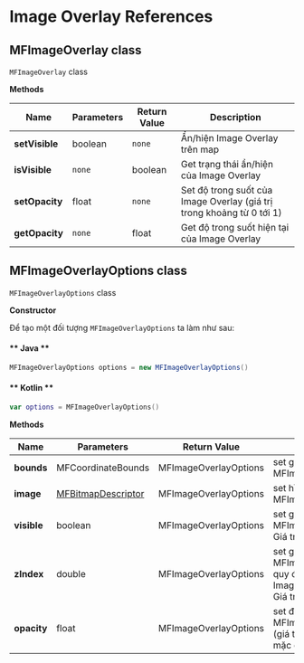 # Image Overlay References

## MFImageOverlay class

`MFImageOverlay` class

**Methods**

| Name           | Parameters                              | Return Value | Description                                                                            |
|----------------|-----------------------------------------|--------------|----------------------------------------------------------------------------------------|
| **setVisible** | boolean                                 | `none`       | Ẩn/hiện Image Overlay trên map                                                         |
| **isVisible**  | `none`                                  | boolean      | Get trạng thái ẩn/hiện của Image Overlay                                               |
| **setOpacity** | float                                   | `none`       | Set độ trong suốt của Image Overlay (giá trị trong khoảng từ 0 tới 1)                  |
| **getOpacity** | `none`                                  | float        | Get độ trong suốt hiện tại của Image Overlay                                           |

## MFImageOverlayOptions class

`MFImageOverlayOptions` class

**Constructor**

Để tạo một đối tượng `MFImageOverlayOptions` ta làm như sau:

<!-- tabs:start -->
#### ** Java **

```java
MFImageOverlayOptions options = new MFImageOverlayOptions()
```

#### ** Kotlin **

```kotlin
var options = MFImageOverlayOptions()
```
<!-- tabs:end -->

**Methods**

| Name           | Parameters                              | Return Value | Description                                                                             |
|----------------|-----------------------------------------|--------------|-----------------------------------------------------------------------------------------|
| **bounds**     | MFCoordinateBounds                      |MFImageOverlayOptions| set giá trị bounds cho MFImageOverlayOptions                                     |
| **image**      |[MFBitmapDescriptor](/ipostmap-map/android/v1.0/reference/marker.md?id=MFBitmapDescriptor)|MFImageOverlayOptions| set hình ảnh cho cho MFImageOverlayOptions                   |
| **visible**    | boolean                                 |MFImageOverlayOptions| set giá trị visible cho MFImageOverlayOptions. Giá trị mặc định là `true`        |
| **zIndex**     | double                                  |MFImageOverlayOptions| set giá trị zIndex cho MFImageOverlayOptions, quy định zIndex giữa các Image Overlay với nhau. Giá trị mặc định là 0 |
| **opacity**    | float                                   |MFImageOverlayOptions| set độ trong suốt cho MFImageOverlayOptions (giá trị từ 0 tới 1). Giá trị mặc định là 1|
